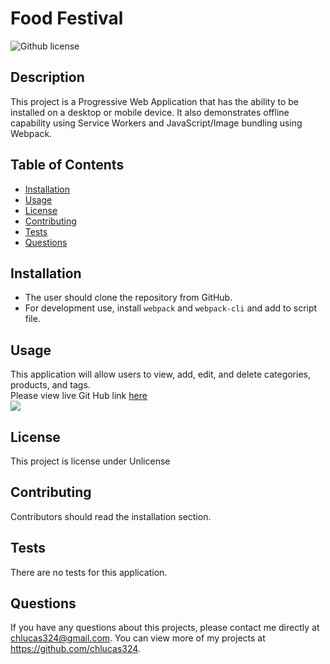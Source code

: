 # Food Festival 
![Github license](http://img.shields.io/badge/license-unlicense-blue.svg)

## Description 
This project is a Progressive Web Application that has the ability to be installed on a desktop or mobile device. It also demonstrates offline capability using Service Workers and JavaScript/Image bundling using Webpack. 

## Table of Contents
* [Installation](#installation)
* [Usage](#usage)
* [License](#license)
* [Contributing](#contributing)
* [Tests](#tests)
* [Questions](#questions)

## Installation 
* The user should clone the repository from GitHub. 
* For development use, install `webpack` and `webpack-cli` and add to script file. 

## Usage 
This application will allow users to view, add, edit, and delete categories, products, and tags.<br>
Please view live Git Hub link [here](https://nicolewallace09.github.io/food-festival/)<br>
<img src='assets/img/screen.png'>

## License 
This project is license under Unlicense

## Contributing 
Contributors should read the installation section. 

## Tests
There are no tests for this application. 


## Questions
If you have any questions about this projects, please contact me directly at chlucas324@gmail.com. You can view more of my projects at https://github.com/chlucas324.

